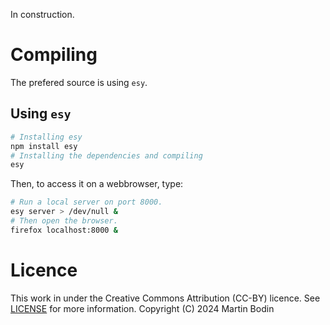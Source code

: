 
In construction.


# Compiling

The prefered source is using `esy`.

## Using `esy`

```bash
# Installing esy
npm install esy
# Installing the dependencies and compiling
esy
```

Then, to access it on a webbrowser, type:
```bash
# Run a local server on port 8000.
esy server > /dev/null &
# Then open the browser.
firefox localhost:8000 &
```


# Licence

This work in under the Creative Commons Attribution (CC-BY) licence.
See [LICENSE](./LICENSE) for more information.
Copyright (C) 2024 Martin Bodin

